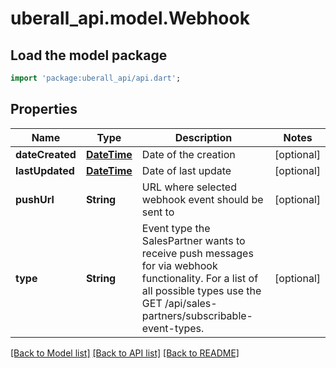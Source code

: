 # uberall_api.model.Webhook

## Load the model package
```dart
import 'package:uberall_api/api.dart';
```

## Properties
Name | Type | Description | Notes
------------ | ------------- | ------------- | -------------
**dateCreated** | [**DateTime**](DateTime.md) | Date of the creation | [optional] 
**lastUpdated** | [**DateTime**](DateTime.md) | Date of last update | [optional] 
**pushUrl** | **String** | URL where selected webhook event should be sent to  | [optional] 
**type** | **String** | Event type the SalesPartner wants to receive push messages for via webhook functionality. For a list of all possible types use the GET /api/sales-partners/subscribable-event-types. | [optional] 

[[Back to Model list]](../README.md#documentation-for-models) [[Back to API list]](../README.md#documentation-for-api-endpoints) [[Back to README]](../README.md)


